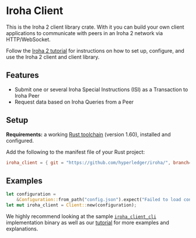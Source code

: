# Iroha Client

This is the Iroha 2 client library crate. With it you can build your own client applications to communicate with peers in an Iroha 2 network via HTTP/WebSocket.

Follow the [Iroha 2 tutorial](https://hyperledger.github.io/iroha-2-docs/guide/rust.html) for instructions on how to set up, configure, and use the Iroha 2 client and client library.

## Features

* Submit one or several Iroha Special Instructions (ISI) as a Transaction to Iroha Peer
* Request data based on Iroha Queries from a Peer

## Setup

**Requirements:** a working [Rust toolchain](https://www.rust-lang.org/learn/get-started) (version 1.60), installed and configured.

Add the following to the manifest file of your Rust project:

```toml
iroha_client = { git = "https://github.com/hyperledger/iroha/", branch="iroha2-dev" }
```

## Examples

```rust
let configuration =
    &Configuration::from_path("config.json").expect("Failed to load configuration.");
let mut iroha_client = Client::new(configuration);
```

We highly recommend looking at the sample [`iroha_client_cli`](../client_cli) implementation binary as well as our [tutorial](https://hyperledger.github.io/iroha-2-docs/guide/rust.html) for more examples and explanations.

